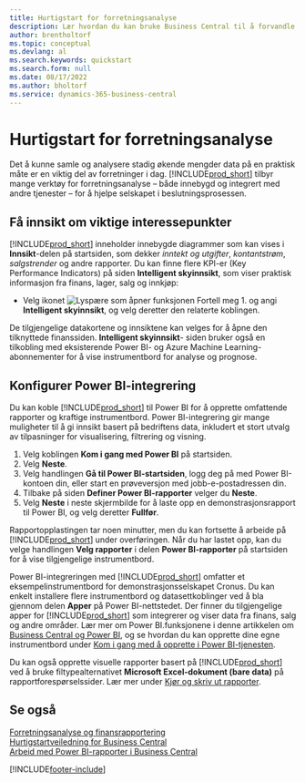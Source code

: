 ```yaml
---
title: Hurtigstart for forretningsanalyse
description: Lær hvordan du kan bruke Business Central til å forvandle firmadata til praktisk innsikt ved hjelp av forretningsanalyserapporter og -instrumentbord.
author: brentholtorf
ms.topic: conceptual
ms.devlang: al
ms.search.keywords: quickstart
ms.search.form: null
ms.date: 08/17/2022
ms.author: bholtorf
ms.service: dynamics-365-business-central
---
```


# Hurtigstart for forretningsanalyse

Det å kunne samle og analysere stadig økende mengder data på en praktisk måte er en viktig del av forretninger i dag. [!INCLUDE[prod_short](includes/prod_short.md)] tilbyr mange verktøy for forretningsanalyse – både innebygd og integrert med andre tjenester – for å hjelpe selskapet i beslutningsprosessen.

## Få innsikt om viktige interessepunkter

[!INCLUDE[prod_short](includes/prod_short.md)] inneholder innebygde diagrammer som kan vises i **Innsikt**-delen på startsiden, som dekker *inntekt og utgifter*, *kontantstrøm*, *salgstrender* og andre rapporter. Du kan finne flere KPI-er (Key Performance Indicators) på siden **Intelligent skyinnsikt**, som viser praktisk informasjon fra finans, lager, salg og innkjøp:

* Velg ikonet ![Lyspære som åpner funksjonen Fortell meg 1.](media/ui-search/search_small.png "Fortell hva du vil gjøre") og angi **Intelligent skyinnsikt**, og velg deretter den relaterte koblingen.

De tilgjengelige datakortene og innsiktene kan velges for å åpne den tilknyttede finanssiden. **Intelligent skyinnsikt**- siden bruker også en tilkobling med eksisterende Power BI- og Azure Machine Learning-abonnementer for å vise instrumentbord for analyse og prognose.

## Konfigurer Power BI-integrering

Du kan koble [!INCLUDE[prod_short](includes/prod_short.md)] til Power BI for å opprette omfattende rapporter og kraftige instrumentbord. Power BI-integrering gir mange muligheter til å gi innsikt basert på bedriftens data, inkludert et stort utvalg av tilpasninger for visualisering, filtrering og visning.

1. Velg koblingen **Kom i gang med Power BI** på startsiden.
2. Velg **Neste**.
3. Velg handlingen **Gå til Power BI-startsiden**, logg deg på med Power BI-kontoen din, eller start en prøveversjon med jobb-e-postadressen din.
4. Tilbake på siden **Definer Power BI-rapporter** velger du **Neste**.
5. Velg **Neste** i neste skjermbilde for å laste opp en demonstrasjonsrapport til Power BI, og velg deretter **Fullfør**.

Rapportopplastingen tar noen minutter, men du kan fortsette å arbeide på [!INCLUDE[prod_short](includes/prod_short.md)] under overføringen. Når du har lastet opp, kan du velge handlingen **Velg rapporter** i delen **Power BI-rapporter** på startsiden for å vise tilgjengelige instrumentbord.

Power BI-integreringen med [!INCLUDE[prod_short](includes/prod_short.md)] omfatter et eksempelinstrumentbord for demonstrasjonsselskapet Cronus. Du kan enkelt installere flere instrumentbord og datasettkoblinger ved å bla gjennom delen **Apper** på Power BI-nettstedet. Der finner du tilgjengelige apper for [!INCLUDE[prod_short](includes/prod_short.md)] som integrerer og viser data fra finans, salg og andre områder. Lær mer om Power BI.funksjonene i denne artikkelen om [Business Central og Power BI](admin-powerbi.md), og se hvordan du kan opprette dine egne instrumentbord under [Kom i gang med å opprette i Power BI-tjenesten](/power-bi/fundamentals/service-get-started).

Du kan også opprette visuelle rapporter basert på [!INCLUDE[prod_short](includes/prod_short.md)] ved å bruke filtypealternativet **Microsoft Excel-dokument (bare data)** på rapportforespørselssider. Lær mer under [Kjør og skriv ut rapporter](ui-work-report.md).

## Se også

[Forretningsanalyse og finansrapportering](bi.md)  
[Hurtigstartveiledning for Business Central](quick-start-business-central.md)  
[Arbeid med Power BI-rapporter i Business Central](across-working-with-powerbi.md)  

[!INCLUDE[footer-include](includes/footer-banner.md)]

